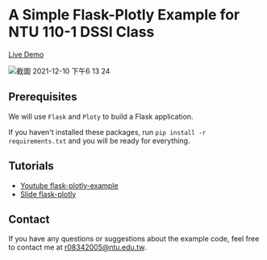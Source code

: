 # A Simple Flask-Plotly Example for NTU 110-1 DSSI Class 
[Live Demo](https://flask-plotly-example.herokuapp.com/sample_reservoir_plot)


![截圖 2021-12-10 下午6 13 24](https://user-images.githubusercontent.com/30755520/145557332-5a3d53bf-2caa-4586-a32d-147ae889fde8.png)


## Prerequisites
We will use `Flask` and `Ploty` to build a Flask application. 

If you haven't installed these packages, run `pip install -r requirements.txt` and you will be ready for everything.

## Tutorials
- [Youtube flask-plotly-example](https://www.youtube.com/playlist?list=PLqrW7tk3J4UDacTpdN4qlaYqJG6eLybmW)
- [Slide flask-plotly](https://drive.google.com/file/d/1C6W59B1EPccx4G2sOO5mZnE9CRypQ3ra/view)


## Contact

If you have any questions or suggestions about the example code, feel free to contact me at r08342005@ntu.edu.tw.

